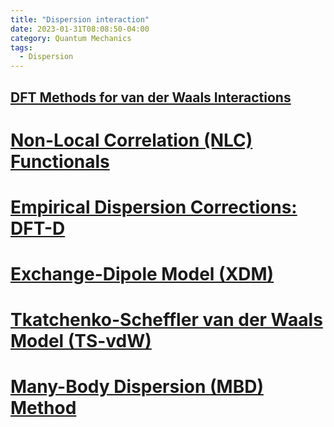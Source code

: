 ```yaml
---
title: "Dispersion interaction"
date: 2023-01-31T08:08:50-04:00
category: Quantum Mechanics
tags:
  - Dispersion
---
```




## [DFT Methods for van der Waals Interactions](https://manual.q-chem.com/5.2/Ch5.S7.html)
# [Non-Local Correlation (NLC) Functionals](https://manual.q-chem.com/5.2/Ch5.S7.SS1.html)  
# [Empirical Dispersion Corrections: DFT-D](https://manual.q-chem.com/5.2/Ch5.S7.SS2.html)  
# [Exchange-Dipole Model (XDM)](https://manual.q-chem.com/5.2/Ch5.S7.SS3.html)  
# [Tkatchenko-Scheffler van der Waals Model (TS-vdW)](https://manual.q-chem.com/5.2/Ch5.S7.SS4.html)  
# [Many-Body Dispersion (MBD) Method](https://manual.q-chem.com/5.2/Ch5.S7.SS5.html)  


